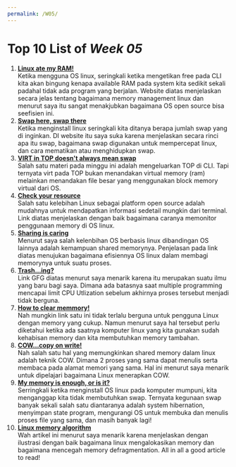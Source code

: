```yaml
---
permalink: /W05/
---
```


# Top 10 List of _Week 05_

1. [**Linux ate my RAM!**](https://www.linuxatemyram.com/)<br>
Ketika mengguna OS linux, seringkali ketika mengetikan free pada CLI kita akan bingung kenapa available RAM pada system kita sedikit sekali padahal tidak ada program yang berjalan. Website diatas menjelaskan secara jelas tentang bagaimana memory management linux dan menurut saya itu sangat menakjubkan bagaimana OS open source bisa seefisien ini.
2. [**Swap here, swap there**](https://www.hostingpangeran.co.id/blog/penjelasan-swap-linux/)<br>
Ketika menginstall linux seringkali kita ditanya berapa jumlah swap yang di inginkan. DI website itu saya suka karena menjelaskan secara rinci apa itu swap, bagaimana swap digunakan untuk mempercepat linux, dan cara mematikan atau menghidupkan swap.
3. [**VIRT in TOP doesn't always mean swap**](https://serverfault.com/questions/138427/what-does-virtual-memory-size-in-top-mean)<br>
Salah satu materi pada minggu ini adalah mengeluarkan TOP di CLI. Tapi ternyata virt pada TOP bukan menandakan virtual memory (ram) melainkan menandakan file besar yang menggunakan block memory virtual dari OS.
4. [**Check your resource**](https://www.binarytides.com/linux-command-check-memory-usage/)<br>
Salah satu kelebihan Linux sebagai platform open source adalah mudahnya untuk mendapatkan informasi sedetail mungkin dari terminal. Link diatas menjelaskan dengan baik bagaimana caranya memonitor penggunaan memory di OS linux.
5. [**Sharing is caring**](https://www.csl.mtu.edu/cs4411.ck/www/NOTES/process/shm/what-is-shm.html)<br>
Menurut saya salah kelenbihan OS berbasis linux dibandingan OS lainnya adalah kemampuan shared memorynya. Penjelasan pada link diatas menujukan bagaimana efisiennya OS linux dalam membagi memorynya untuk suatu proses.
6. [**Trash...ing?**](https://www.geeksforgeeks.org/techniques-to-handle-thrashing/)<br>
Link GFG diatas menurut saya menarik karena itu merupakan suatu ilmu yang baru bagi saya. Dimana ada batasnya saat multiple programming mencapai limit CPU Utlization sebelum akhirnya proses tersebut menjadi tidak berguna.
7. [**How to clear memmory!**](https://www.tecmint.com/clear-ram-memory-cache-buffer-and-swap-space-on-linux/)<br>
Nah mungkin link satu ini tidak terlalu berguna untuk pengguna Linux dengan memory yang cukup. Namun menurut saya hal tersebut perlu diketahui ketika ada saatnya komputer linux yang kita gunakan sudah kehabisan memory dan kita membutuhkan memory tambahan.
8. [**COW...copy on write!**](https://www.geeksforgeeks.org/copy-on-write/)<br>
Nah salah satu hal yang memungkinkan shared memory dalam linux adalah teknik COW. Dimana 2 proses yang sama dapat menulis serta membaca pada alamat memori yang sama. Hal ini menurut saya menarik untuk dipelajari bagaimana Linux menerapkan COW.
9. [**My memory is enough, or is it?**](https://www.redhat.com/en/blog/do-we-really-need-swap-modern-systems)<br>
Serringkali ketika menginstall OS linux pada komputer mumpuni, kita menganggap kita tidak membutuhkan swap. Ternyata kegunaan swap banyak sekali salah satu diantaranya adalah system hibernation, menyimpan state program, mengurangi OS untuk membuka dan menulis proses file yang sama, dan masih banyak lagi!
10. [**Linux memory algorithm**](https://medium.com/@huynhquangthao/linux-large-memory-allocation-history-570730b09c95)<br>
Wah artikel ini menurut saya menarik karena menjelaskan dengan ilustrasi dengan baik bagaimana linux mengalokasikan memory dan bagaimana mencegah memory defragmentation. All in all a good article to read!